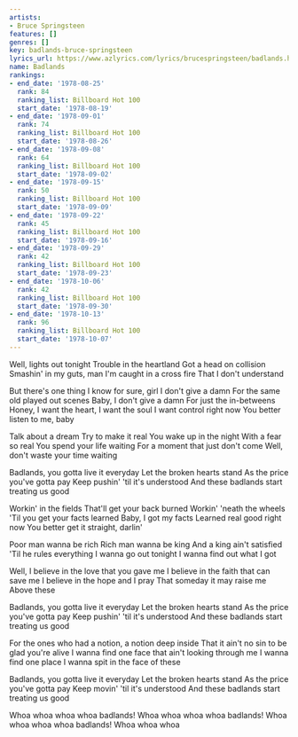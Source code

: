 ```yaml
---
artists:
- Bruce Springsteen
features: []
genres: []
key: badlands-bruce-springsteen
lyrics_url: https://www.azlyrics.com/lyrics/brucespringsteen/badlands.html
name: Badlands
rankings:
- end_date: '1978-08-25'
  rank: 84
  ranking_list: Billboard Hot 100
  start_date: '1978-08-19'
- end_date: '1978-09-01'
  rank: 74
  ranking_list: Billboard Hot 100
  start_date: '1978-08-26'
- end_date: '1978-09-08'
  rank: 64
  ranking_list: Billboard Hot 100
  start_date: '1978-09-02'
- end_date: '1978-09-15'
  rank: 50
  ranking_list: Billboard Hot 100
  start_date: '1978-09-09'
- end_date: '1978-09-22'
  rank: 45
  ranking_list: Billboard Hot 100
  start_date: '1978-09-16'
- end_date: '1978-09-29'
  rank: 42
  ranking_list: Billboard Hot 100
  start_date: '1978-09-23'
- end_date: '1978-10-06'
  rank: 42
  ranking_list: Billboard Hot 100
  start_date: '1978-09-30'
- end_date: '1978-10-13'
  rank: 96
  ranking_list: Billboard Hot 100
  start_date: '1978-10-07'
---
```


Well, lights out tonight
Trouble in the heartland
Got a head on collision
Smashin' in my guts, man
I'm caught in a cross fire
That I don't understand

But there's one thing I know for sure, girl
I don't give a damn
For the same old played out scenes
Baby, I don't give a damn
For just the in-betweens
Honey, I want the heart, I want the soul
I want control right now
You better listen to me, baby

Talk about a dream
Try to make it real
You wake up in the night
With a fear so real
You spend your life waiting
For a moment that just don't come
Well, don't waste your time waiting

Badlands, you gotta live it everyday
Let the broken hearts stand
As the price you've gotta pay
Keep pushin' 'til it's understood
And these badlands start treating us good

Workin' in the fields
That'll get your back burned
Workin' 'neath the wheels
'Til you get your facts learned
Baby, I got my facts
Learned real good right now
You better get it straight, darlin'

Poor man wanna be rich
Rich man wanna be king
And a king ain't satisfied
'Til he rules everything
I wanna go out tonight
I wanna find out what I got

Well, I believe in the love that you gave me
I believe in the faith that can save me
I believe in the hope and I pray
That someday it may raise me
Above these 

Badlands, you gotta live it everyday
Let the broken hearts stand
As the price you've gotta pay
Keep pushin' 'til it's understood
And these badlands start treating us good

For the ones who had a notion, a notion deep inside
That it ain't no sin to be glad you're alive
I wanna find one face that ain't looking through me
I wanna find one place
I wanna spit in the face of these

Badlands, you gotta live it everyday
Let the broken hearts stand
As the price you've gotta pay
Keep movin' 'til it's understood
And these badlands start treating us good

Whoa whoa whoa whoa badlands!
Whoa whoa whoa whoa badlands!
Whoa whoa whoa whoa badlands!
Whoa whoa whoa



